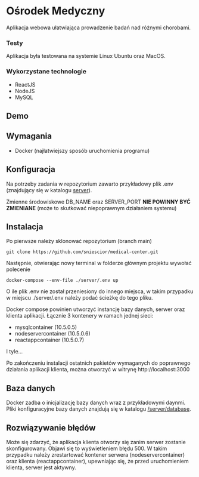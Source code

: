 # Ośrodek Medyczny
Aplikacja webowa ułatwiająca prowadzenie badań nad różnymi chorobami.

### Testy
Aplikacja była testowana na systemie Linux Ubuntu oraz MacOS.

### Wykorzystane technologie
 - ReactJS
 - NodeJS 
 - MySQL

## Demo


## Wymagania
 - Docker (najłatwiejszy sposób uruchomienia programu)

## Konfiguracja
Na potrzeby zadania w repozytorium zawarto przykładowy plik .env (znajdujący się w katalogu [server](https://github.com/sniescior/medical-center/blob/main/server/.env)).


Zmienne środowiskowe DB_NAME oraz SERVER_PORT __NIE POWINNY BYĆ ZMIENIANE__ (może to skutkować niepoprawnym działaniem systemu)

## Instalacja
Po pierwsze należy sklonować repozytorium (branch main)
```
git clone https://github.com/sniescior/medical-center.git
```

Następnie, otwierając nowy terminal w folderze głównym projektu wywołać polecenie
```
docker-compose --env-file ./server/.env up
```

O ile plik .env nie został przeniesiony do innego miejsca, w takim przypadku w miejscu ./server/.env należy podać ścieżkę do tego pliku.

Docker compose powinien utworzyć instancję bazy danych, serwer oraz klienta aplikacji.
Łącznie 3 kontenery w ramach jednej sieci:
 - mysqlcontainer           (10.5.0.5)
 - nodeservercontainer      (10.5.0.6)
 - reactappcontainer        (10.5.0.7)

I tyle...

Po zakończeniu instalacji ostatnich pakietów wymaganych do poprawnego działania aplikacji klienta, można otworzyć w witrynę http://localhost:3000

## Baza danych
Docker zadba o inicjalizację bazy danych wraz z przykładowymi daynmi. Pliki konfiguracyjne bazy danych znajdują się w katalogu [/server/database](https://github.com/sniescior/medical-center/tree/main/server/database).


## Rozwiązywanie błędów
Może się zdarzyć, że aplikacja klienta otworzy się zanim serwer zostanie skonfigurowany. Objawi się to wyświetleniem błędu 500. W takim przypadku należy zrestartować kontener serwera (nodeservercontainer) oraz klienta (reactappcontainer), upewniając się, że przed uruchomieniem klienta, serwer jest aktywny.

